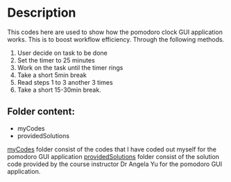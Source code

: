 # Description

This codes here are used to show how the pomodoro clock GUI application works. This is to boost workflow efficiency. Through the following methods. 

1) User decide on task to be done
2) Set the timer to 25 minutes
3) Work on the task until the timer rings
4) Take a short 5min break
5) Read steps 1 to 3 another 3 times
6) Take a short 15-30min break.

## Folder content:

- myCodes 
- providedSolutions

<ins>myCodes</ins> folder consist of the codes that I have coded out myself for the pomodoro GUI application
<ins>providedSolutions</ins> folder consist of the solution code provided by the course instructor Dr Angela Yu for the pomodoro GUI application.

